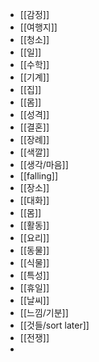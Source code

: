 - [[감정]]
- [[여행지]]
- [[청소]]
- [[일]]
- [[수학]]
- [[기계]]
- [[집]]
- [[몸]]
- [[성격]]
- [[결혼]]
- [[장례]]
- [[색깔]]
- [[생각/마음]]
- [[falling]]
- [[장소]]
- [[대화]]
- [[몸]]
- [[활동]]
- [[요리]]
- [[동물]]
- [[식물]]
- [[특성]]
- [[휴일]]
- [[날씨]]
- [[느낌/기분]]
- [[것들/sort later]]
- [[전쟁]]
-